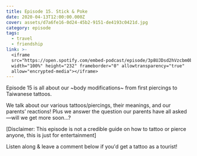 ```yaml
---
title: Episode 15. Stick & Poke
date: 2020-04-13T12:00:00.000Z
cover: assets/d7a6fe16-0d24-45b2-9151-de4193c0421d.jpg
category: episode
tags:
  - travel
  - friendship
link: >-
  <iframe
  src="https://open.spotify.com/embed-podcast/episode/3p8UJDsd2hVzcbm0bu35Kp"
  width="100%" height="232" frameborder="0" allowtransparency="true"
  allow="encrypted-media"></iframe>
---
```

Episode 15 is all about our \~body modifications\~ from first piercings to Taiwanese tattoos.

We talk about our various tattoos/piercings, their meanings, and our parents’ reactions! Plus we answer the question our parents have all asked—will we get more soon...?

\[Disclaimer: This episode is not a credible guide on how to tattoo or pierce anyone, this is just for entertainment]

Listen along & leave a comment below if you'd get a tattoo as a tourist!